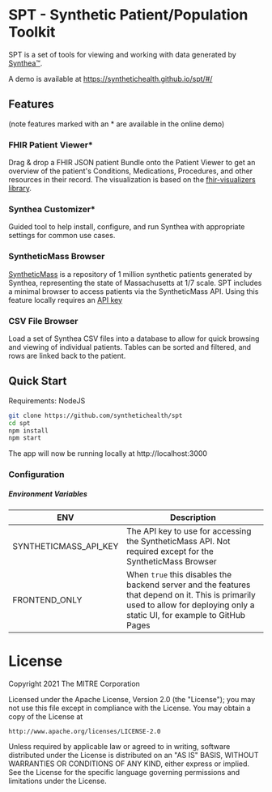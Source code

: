 # SPT - Synthetic Patient/Population Toolkit

SPT is a set of tools for viewing and working with data generated by [Synthea™](https://github.com/synthetichealth/synthea).

A demo is available at https://synthetichealth.github.io/spt/#/

## Features
(note features marked with an * are available in the online demo)

### FHIR Patient Viewer*
Drag & drop a FHIR JSON patient Bundle onto the Patient Viewer to get an overview of the patient's Conditions, Medications, Procedures, and other resources in their record. The visualization is based on the [fhir-visualizers library](https://github.com/synthetichealth/fhir-visualizers/).

### Synthea Customizer*
Guided tool to help install, configure, and run Synthea with appropriate settings for common use cases.

### SyntheticMass Browser
[SyntheticMass](https://synthea.mitre.org/) is a repository of 1 million synthetic patients generated by Synthea, representing the state of Massachusetts at 1/7 scale.
SPT includes a minimal browser to access patients via the SyntheticMass API. 
Using this feature locally requires an [API key](https://synthea.mitre.org/api-keys)

### CSV File Browser
Load a set of Synthea CSV files into a database to allow for quick browsing and viewing of individual patients. Tables can be sorted and filtered, and rows are linked back to the patient.


## Quick Start

Requirements:
NodeJS

```sh
git clone https://github.com/synthetichealth/spt
cd spt
npm install
npm start
```

The app will now be running locally at http://localhost:3000


### Configuration

##### Environment Variables

| ENV | Description |
| --- | -------- | 
| SYNTHETICMASS_API_KEY | The API key to use for accessing the SyntheticMass API. Not required except for the SyntheticMass Browser |
| FRONTEND_ONLY | When `true` this disables the backend server and the features that depend on it. This is primarily used to allow for deploying only a static UI, for example to GitHub Pages |


# License

Copyright 2021 The MITRE Corporation

Licensed under the Apache License, Version 2.0 (the "License");
you may not use this file except in compliance with the License.
You may obtain a copy of the License at

    http://www.apache.org/licenses/LICENSE-2.0

Unless required by applicable law or agreed to in writing, software
distributed under the License is distributed on an "AS IS" BASIS,
WITHOUT WARRANTIES OR CONDITIONS OF ANY KIND, either express or implied.
See the License for the specific language governing permissions and
limitations under the License.
